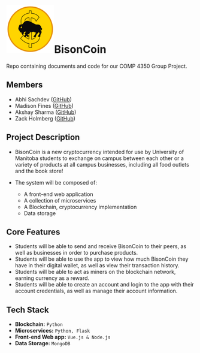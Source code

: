 # ![logo](assets/Logo2.png)BisonCoin

Repo containing documents and code for our COMP 4350 Group Project.

## Members

- Abhi Sachdev ([GitHub](https://github.com/abhisachdev17))
- Madison Fines ([GitHub](https://github.com/madisonfines))
- Akshay Sharma ([GitHub](https://github.com/akshaysharma21))
- Zack Holmberg ([GitHub](https://github.com/ZackHolmberg))

## Project Description

- BisonCoin is a new cryptocurrency intended for use by University of Manitoba students to exchange on campus between each other or a variety of products at all campus businesses, including all food outlets and the book store!

- The system will be composed of:
  - A front-end web application
  - A collection of microservices
  - A Blockchain, cryptocurrency implementation
  - Data storage

## Core Features

- Students will be able to send and receive BisonCoin to their peers, as well as businesses in order to purchase products.
- Students will be able to use the app to view how much BisonCoin they have in their digital wallet, as well as view their transaction history.
- Students will be able to act as miners on the blockchain network, earning currency as a reward.
- Students will be able to create an account and login to the app with their account credentials, as well as manage their account information.

## Tech Stack

- **Blockchain:** `Python`
- **Microservices:** `Python, Flask`
- **Front-end Web app:** `Vue.js & Node.js`
- **Data Storage:** `MongoDB`
